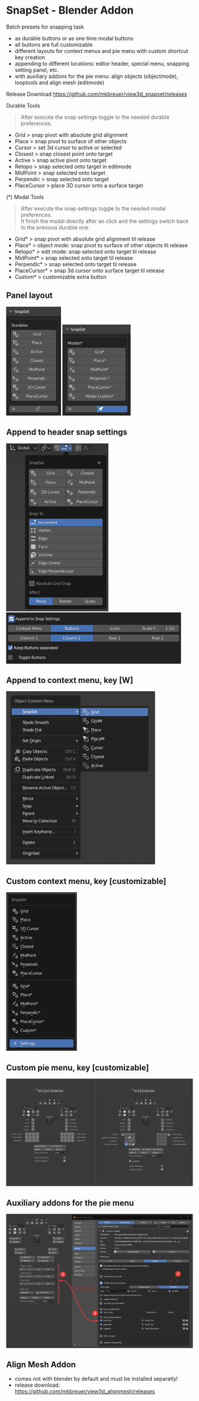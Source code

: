# SnapSet - Blender Addon

Batch presets for snapping task
- as durable buttons or as one time modal buttons 
- all buttons are full customizable
- different layouts for context menus and pie menu with custom shortcut key creation
- appending to different locations: editor header, special menu, snapping setting panel, etc.
- with auxiliary addons for the pie menu: align objects (objectmode), looptools and align mesh (editmode)

Release Download https://github.com/mkbreuer/view3d_snapset/releases
                               
Durable Tools 
> After execute the snap settings toggle to the needed durable preferences.                       
                      
- Grid        > snap pivot with absolute grid alignment               
- Place       > snap pivot to surface of other objects  
- Cursor      > set 3d cursor to active or selected  
- Closest     > snap closest point onto target  
- Active      > snap active pivot onto target  
- Retopo      > snap selected onto target in editmode  
- MidPoint    > snap selected onto target 
- Perpendic   > snap selected onto target 
- PlaceCursor > place 3D cursor onto a surface target  

 (*) Modal Tools  
> After execute the snap settings toggle to the needed modal preferences.  
> It finish the modal directly after an click and the settings switch back to the previous durable one.                          

- Grid*           > snap pivot with absolute grid alignment til release             
- Place*          > object mode: snap pivot to surface of other objects til release  
- Retopo*         > edit mode: snap selected onto target til release 
- MidPoint*       > snap selected onto target til release 
- Perpendic*      > snap selected onto target til release 
- PlaceCursor*    > snap 3d cursor onto surface target til release 
- Custom*         > customizable extra button


## Panel layout
![panel layout durable: ](./images/panel_layout.png)
![panel layout modals: ](./images/panel_layout2.png)

## Append to header snap settings
![header settings layout: ](./images/append_functions_to_snap_settings.png)
![header settings layout: ](./images/append_functions_preferences.png)
                                       
## Append to context menu, key [W]
![special context menu layout: ](./images/menu_context_special.png)    

## Custom context menu, key [customizable]
![custom context menu layout: ](./images/menu_context.png)  

## Custom pie menu, key [customizable]
![custom pie menu layout: ](./images/pie_menu_layouts.png) 

## Auxiliary addons for the pie menu
![addons for pie menu: ](./images/pie_menu_auxiliary_addons.png)  

## Align Mesh Addon
- comes not with blender by default and must be installed separatly!
- release download: https://github.com/mkbreuer/view3d_alignmesh/releases